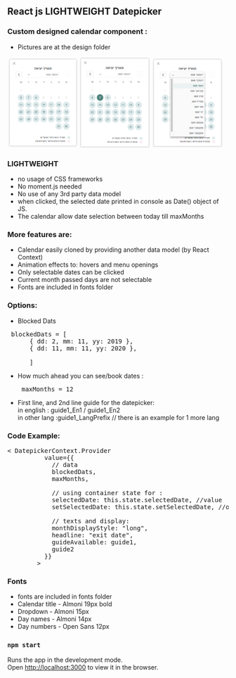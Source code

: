 ## React js LIGHTWEIGHT Datepicker

### Custom designed calendar component :
* Pictures are at the design folder
<div style="display: inline;">
<img width="32%" src="./design/datepicker.png" />
<img width="32%" src="./design/hover-selected.png" />
<img width="32%" src="./design/dropdown.png" />
</div>

### LIGHTWEIGHT
* no usage of CSS frameworks 
* No moment.js needed
* No use of any 3rd party data model
* when clicked, the selected date printed in console as Date() object of JS.
* The calendar allow date selection between today till maxMonths


### More features are:
* Calendar easily cloned by providing another data model (by React Context)
* Animation effects to: hovers and menu openings 
* Only selectable dates can be clicked 
* Current month passed days are not selectable
* Fonts are included in fonts folder

### Options: 
* Blocked Dats 
<pre>
 blockedDats = [
      { dd: 2, mm: 11, yy: 2019 },
      { dd: 11, mm: 11, yy: 2020 },

      ]
</pre>
* How much ahead you can see/book dates : <pre> maxMonths = 12 </pre>
* First line, and 2nd line guide for the datepicker: </br>
  in english : guide1_En1  / guide1_En2 </br>
  in other lang :guide1_LangPrefix  // there is an example for 1 more lang </br>

### Code Example: 
<pre>
< DatepickerContext.Provider
          value={{
            // data
            blockedDats,
            maxMonths,

            // using container state for : 
            selectedDate: this.state.selectedDate, //value
            setSelectedDate: this.state.setSelectedDate, //onChange
            
            // texts and display:
            monthDisplayStyle: "long",
            headline: "exit date",
            guideAvailable: guide1,
            guide2
          }}
        >
</pre>


### Fonts
* fonts are included in fonts folder
* Calendar title - Almoni 19px bold
* Dropdown - Almoni 15px
* Day names - Almoni 14px
* Day numbers - Open Sans 12px


### `npm start`
Runs the app in the development mode.<br>
Open [http://localhost:3000](http://localhost:3000) to view it in the browser.
